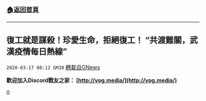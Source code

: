 ###  [:house:返回首頁](https://github.com/ourhimalayas/txt)
---

## 復工就是謀殺！珍愛生命，拒絕復工！ “共渡難關，武漢疫情每日熱線”
`2020-03-17 00:12 GM30` [轉載自GNews](https://gnews.org/zh-hant/142803/)

**歡迎加入Discord戰友之家： [http://vog.media/](http://vog.media/)**

0
